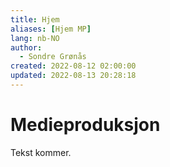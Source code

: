```yaml
---
title: Hjem
aliases: [Hjem MP]
lang: nb-NO
author:
  - Sondre Grønås
created: 2022-08-12 02:00:00
updated: 2022-08-13 20:28:18
---
```

# Medieproduksjon
Tekst kommer.
